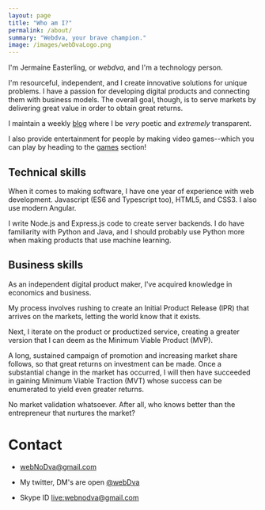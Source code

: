 ```yaml
---
layout: page
title: "Who am I?"
permalink: /about/
summary: "Webdva, your brave champion."
image: /images/webDvaLogo.png
---
```


I'm Jermaine Easterling, or *webdva*, and I'm a technology person.

I'm resourceful, independent, and I create innovative solutions for unique problems. I have a passion for developing digital products and connecting them with business models. The overall goal, though, is to serve markets by delivering great value in order to obtain great returns.

I maintain a weekly [blog](/blog/) where I be *very* poetic and *extremely* transparent.

I also provide entertainment for people by making video games--which you can play by heading to the [games](/games/) section!

## Technical skills

When it comes to making software, I have one year of experience with web development. Javascript (ES6 and Typescript too), HTML5, and CSS3. I also use modern Angular.

I write Node.js and Express.js code to create server backends. I do have familiarity with Python and Java, and I should probably use Python more when making products that use machine learning.

## Business skills

As an independent digital product maker, I've acquired knowledge in economics and business.

My process involves rushing to create an Initial Product Release (IPR) that arrives on the markets, letting the world know that it exists.

Next, I iterate on the product or productized service, creating a greater version that I can deem as the Minimum Viable Product (MVP).

A long, sustained campaign of promotion and increasing market share follows, so that great returns on investment can be made. Once a substantial change in the market has occurred, I will then have succeeded in gaining Minimum Viable Traction (MVT) whose success can be enumerated to yield even greater returns.

No market validation whatsoever. After all, who knows better than the entrepreneur that nurtures the market?

# Contact

 * [webNoDva@gmail.com](mailto:webNoDva@gmail.com)

 * My twitter, DM's are open [@webDva](https://twitter.com/webDva)

 * Skype ID [live:webnodva@gmail.com](live:webnodva@gmail.com)